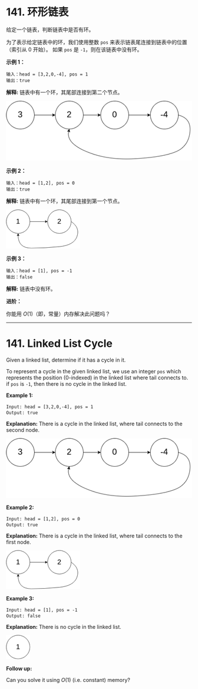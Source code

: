 # 141. 环形链表

给定一个链表，判断链表中是否有环。

为了表示给定链表中的环，我们使用整数 `pos` 来表示链表尾连接到链表中的位置（索引从 0 开始）。 如果 `pos` 是 `-1`，则在该链表中没有环。

**示例 1：**

```()
输入：head = [3,2,0,-4], pos = 1
输出：true
```

**解释:** 链表中有一个环，其尾部连接到第二个节点。

![image 1](images/image1.png)

**示例 2：**

```()
输入：head = [1,2], pos = 0
输出：true
```

**解释:** 链表中有一个环，其尾部连接到第一个节点。

![image 2](images/image2.png)

**示例 3：**

```()
输入：head = [1], pos = -1
输出：false
```

**解释:** 链表中没有环。

**进阶：**

你能用 $O(1)$（即，常量）内存解决此问题吗？

***

# 141. Linked List Cycle

Given a linked list, determine if it has a cycle in it.

To represent a cycle in the given linked list, we use an integer `pos` which represents the position (0-indexed) in the linked list where tail connects to. if `pos` is `-1`, then there is no cycle in the linked list.

**Example 1:**

```()
Input: head = [3,2,0,-4], pos = 1
Output: true
```

**Explanation:** There is a cycle in the linked list, where tail connects to the second node.

![image 1](images/image1.png)

**Example 2:**

```()
Input: head = [1,2], pos = 0
Output: true
```

**Explanation:** There is a cycle in the linked list, where tail connects to the first node.

![image 2](images/image2.png)

**Example 3:**

```()
Input: head = [1], pos = -1
Output: false
```

**Explanation:** There is no cycle in the linked list.

![image 3](images/image3.png)

**Follow up:**

Can you solve it using $O(1)$ (i.e. constant) memory?
